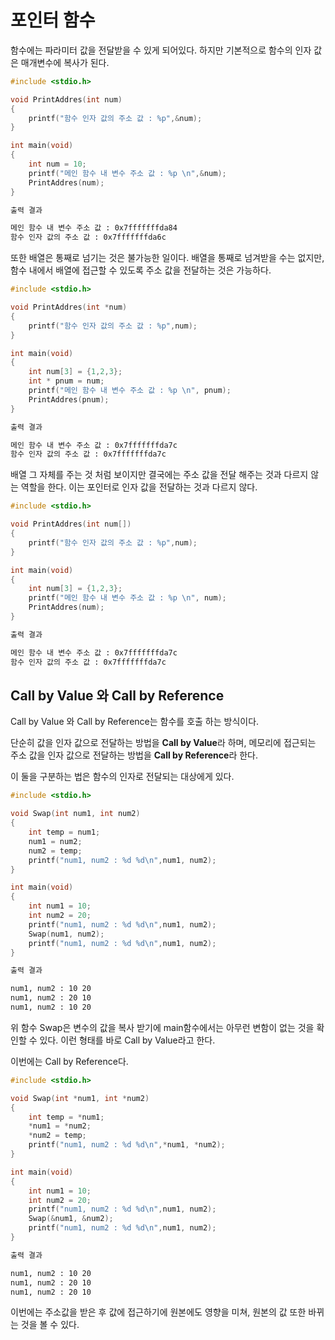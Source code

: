# 포인터 함수
함수에는 파라미터 값을 전달받을 수 있게 되어있다. 하지만 기본적으로 함수의 인자 값은 매개변수에 복사가 된다.

```c
#include <stdio.h>

void PrintAddres(int num)
{
    printf("함수 인자 값의 주소 값 : %p",&num);
}

int main(void)
{
    int num = 10;
    printf("메인 함수 내 변수 주소 값 : %p \n",&num);
    PrintAddres(num);
}
```

```txt
출력 결과

메인 함수 내 변수 주소 값 : 0x7fffffffda84 
함수 인자 값의 주소 값 : 0x7fffffffda6c
```

또한 배열은 통째로 넘기는 것은 불가능한 일이다. 배열을 통째로 넘겨받을 수는 없지만, 함수 내에서 배열에 접근할 수 있도록 주소 값을 전달하는 것은 가능하다.

```c
#include <stdio.h>

void PrintAddres(int *num)
{
    printf("함수 인자 값의 주소 값 : %p",num);
}

int main(void)
{
    int num[3] = {1,2,3};
    int * pnum = num;
    printf("메인 함수 내 변수 주소 값 : %p \n", pnum);
    PrintAddres(pnum);
}
```

```txt
출력 결과

메인 함수 내 변수 주소 값 : 0x7fffffffda7c 
함수 인자 값의 주소 값 : 0x7fffffffda7c
```

배열 그 자체를 주는 것 처럼 보이지만 결국에는 주소 값을 전달 해주는 것과 다르지 않는 역할을 한다.
이는 포인터로 인자 값을 전달하는 것과 다르지 않다.
```c
#include <stdio.h>

void PrintAddres(int num[])
{
    printf("함수 인자 값의 주소 값 : %p",num);
}

int main(void)
{
    int num[3] = {1,2,3};
    printf("메인 함수 내 변수 주소 값 : %p \n", num);
    PrintAddres(num);
}
```

```txt
출력 결과

메인 함수 내 변수 주소 값 : 0x7fffffffda7c 
함수 인자 값의 주소 값 : 0x7fffffffda7c
```

## Call by Value 와 Call by Reference
Call by Value 와 Call by Reference는 함수를 호출 하는 방식이다.

단순히 값을 인자 값으로 전달하는 방법을 **Call by Value**라 하며, 메모리에 접근되는 주소 값을 인자 값으로 전달하는 방법을 **Call by Reference**라 한다.

이 둘을 구분하는 법은 함수의 인자로 전달되는 대상에게 있다.

```c
#include <stdio.h>

void Swap(int num1, int num2)
{
    int temp = num1;
    num1 = num2;
    num2 = temp;
    printf("num1, num2 : %d %d\n",num1, num2);
}

int main(void)
{
    int num1 = 10;
    int num2 = 20;
    printf("num1, num2 : %d %d\n",num1, num2);
    Swap(num1, num2);
    printf("num1, num2 : %d %d\n",num1, num2);
}
```

```txt
출력 결과

num1, num2 : 10 20
num1, num2 : 20 10
num1, num2 : 10 20
```

위 함수 Swap은 변수의 값을 복사 받기에 main함수에서는 아무런 변함이 없는 것을 확인할 수 있다. 이런 형태를 바로 Call by Value라고 한다.

이번에는 Call by Reference다.

```c
#include <stdio.h>

void Swap(int *num1, int *num2)
{
    int temp = *num1;
    *num1 = *num2;
    *num2 = temp;
    printf("num1, num2 : %d %d\n",*num1, *num2);
}

int main(void)
{
    int num1 = 10;
    int num2 = 20;
    printf("num1, num2 : %d %d\n",num1, num2);
    Swap(&num1, &num2);
    printf("num1, num2 : %d %d\n",num1, num2);
}
```

```txt
출력 결과

num1, num2 : 10 20
num1, num2 : 20 10
num1, num2 : 20 10
```
이번에는 주소값을 받은 후 값에 접근하기에 원본에도 영향을 미쳐, 원본의 값 또한 바뀌는 것을 볼 수 있다.